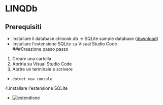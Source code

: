 # LINQDb
## Prerequisiti
* Installare il database chinook.db -> SQLite sample database ([download](https://www.sqlitetutorial.net/wp-content/uploads/2018/03/chinook.zip))
* Installare l'estensione SQLite su Visual Studio Code  
###Creazione passo passo
1. Creare una cartella
2. Aprirla su Visual Studio Code
3. Aprire un terminale e scrivere
* ```
  dotnet new console
  ```
4.installare l'estensione SQLite
* ![estendione]("(https://kod90.com/wp-content/uploads/2022/09/sqlite-eklentisi-1024x487.png)")
